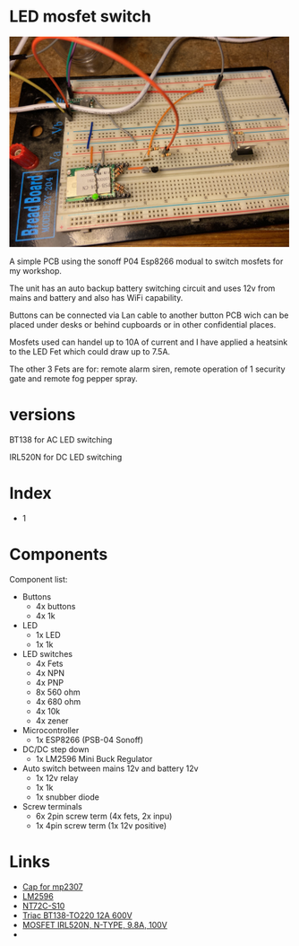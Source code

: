 # LED mosfet switch

[<img src="img/IMG_2530.JPG" width="500"/>](img/IMG_2530.JPG)

A simple PCB using the sonoff P04 Esp8266 modual to switch mosfets for my workshop.

The unit has an auto backup battery switching circuit and uses 12v from mains and battery and also has WiFi capability.

Buttons can be connected via Lan cable to another button PCB wich can be placed under desks or behind cupboards or in other confidential places.

Mosfets used can handel up to 10A of current and I have applied a heatsink to the LED Fet which could draw up to 7.5A.

The other 3 Fets are for: remote alarm siren, remote operation of 1 security gate and remote fog pepper spray.

# versions

BT138 for AC LED switching

IRL520N for DC LED switching


# Index
- 1

# Components

Component list:
- Buttons
    - 4x buttons
    - 4x 1k
- LED    
    - 1x LED
    - 1x 1k
- LED switches
    - 4x Fets
    - 4x NPN
    - 4x PNP
    - 8x 560 ohm
    - 4x 680 ohm
    - 4x 10k
    - 4x zener
- Microcontroller
    - 1x ESP8266 (PSB-04 Sonoff)
- DC/DC step down
    - 1x LM2596 Mini Buck Regulator
- Auto switch between mains 12v and battery 12v
    - 1x 12v relay
    - 1x 1k
    - 1x snubber diode
- Screw terminals
    - 6x 2pin screw term (4x fets, 2x inpu)
    - 1x 4pin screw term (1x 12v positive)

# Links

- [Cap for mp2307](https://electronics.stackexchange.com/questions/595807/what-value-of-capacitor-should-i-use-with-this-mp2307-buck-regulator)
- [LM2596](https://www.robotics.org.za/LM2596-MINI?search=step%20down)
- [NT72C-S10](https://componentsearchengine.com/part-view/NT72C-S10/NINGBO%20HUAGUAN%20ELECTRONICS)
- [Triac BT138-TO220 12A 600V](https://www.robotics.org.za/BT138-600E)
- [MOSFET IRL520N, N-TYPE, 9.8A, 100V](https://www.robotics.org.za/IRL520N-TO-220)
- []()

